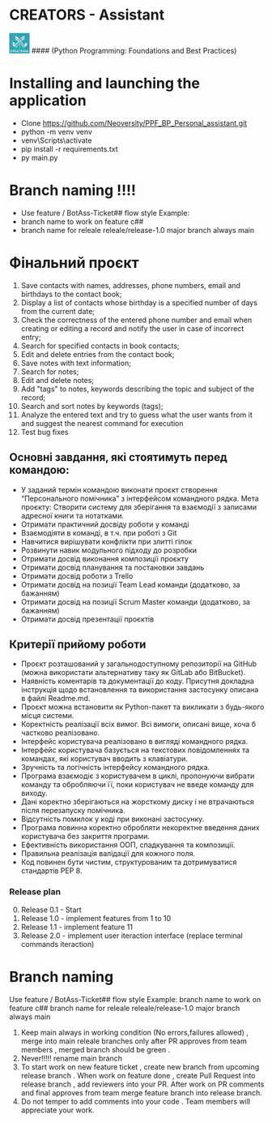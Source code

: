 # CREATORS - Assistant
<img src="logo_sm.jpg" alt="Logo CREATORS" width="40" height="40">
#### (Python Programming: Foundations and Best Practices)

# Installing and launching the application

- Clone https://github.com/Neoversity/PPF_BP_Personal_assistant.git
- python -m venv venv
- venv\Scripts\activate
- pip install -r requirements.txt
- py main.py

# Branch naming  !!!!
- Use feature / BotAss-Ticket## flow style Example: 
- branch name to work on feature c## 
- branch name for releale releale/release-1.0 major branch always main

# Фінальний проєкт​
1. Save contacts with names, addresses, phone numbers, email and birthdays to the contact book;
2. Display a list of contacts whose birthday is a specified number of days from the current date;
3. Check the correctness of the entered phone number and email when creating or editing a record and notify the user in case of incorrect entry;
4. Search for specified contacts in book contacts;
5. Edit and delete entries from the contact book;
6. Save notes with text information;
7. Search for notes;
8. Edit and delete notes;
9. Add "tags" to notes, keywords describing the topic and subject of the record;
10. Search and sort notes by keywords (tags);
11. Analyze the entered text and try to guess what the user wants from it and suggest the nearest command for execution
12. Test bug fixes


## Основні завдання, які стоятимуть перед командою:
- У заданий термін командою виконати проєкт створення “Персонального помічника” з інтерфейсом командного рядка. Мета проєкту: Створити систему для зберігання та взаємодії з записами адресної книги та нотатками.
- Отримати практичний досвіду роботи у команді
- Взаємодіяти в команді, в т.ч. при роботі з Git
- Навчитися вирішувати конфлікти при злитті гілок
- Розвинути навик модульного підходу до розробки
- Отримати досвід виконання композиції проєкту
- Отримати досвід планування та постановки завдань
- Отримати досвід роботи з Trello
- Отримати досвід на позиції Team Lead команди (додатково, за бажанням)
- Отримати досвід на позиції Scrum Master команди (додатково, за бажанням)
- Отримати досвід презентації проєктів

## Критерії прийому роботи
- Проєкт розташований у загальнодоступному репозиторії на GitHub (можна використати альтернативу таку як GitLab або BitBucket).
- Наявність коментарів та документації до коду. Присутня докладна інструкція щодо встановлення та використання застосунку описана в файлі Readme.md.
- Проєкт можна встановити як Python-пакет та викликати з будь-якого місця системи.
- Коректність реалізації всіх вимог. Всі вимоги, описані вище, хоча б частково реалізовано.
- Інтерфейс користувача реалізовано в вигляді командного рядка.
- Інтерфейс користувача базується на текстових повідомленнях та командах, які користувач вводить з клавіатури.
- Зручність та логічність інтерфейсу командного рядка.
- Програма взаємодіє з користувачем в циклі, пропонуючи вибрати команду та обробляючи її, поки користувач не введе команду для виходу.
- Дані коректно зберігаються на жорсткому диску і не втрачаються після перезапуску помічника.
- Відсутність помилок у коді при виконані застосунку.
- Програма повинна коректно обробляти некоректне введення даних користувача без закриття програми.
- Ефективність використання ООП, спадкування та композиції.
- Правильна реалізація валідації для кожного поля.
- Код повинен бути чистим, структурованим та дотримуватися стандартів PEP 8.


### Release plan
0. Release 0.1 - Start
1. Release 1.0 - implement features from 1 to 10
2. Release 1.1 - implement feature 11
3. Release 2.0 - implement user iteraction interface (replace terminal commands iteraction)

# Branch naming
Use feature / BotAss-Ticket## flow style Example: 
branch name to work on feature c## 
branch name for releale releale/release-1.0 major branch always main

1. Keep main always in working condition (No errors,failures allowed) , merge into main releale branches only after PR approves from team members , merged branch should be green .
2. Never!!!!! rename main branch
3. To start work on new feature ticket , create new branch from upcoming release branch . When work on feature done , create Pull Request into release branch , add reviewers into your PR. After work on PR comments and final approves from team merge feature branch into release branch.
4. Do not temper to add comments into your code . Team members will appreciate your work.

